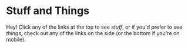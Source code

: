 Stuff and Things
================

Hey! Click any of the links at the top to see *stuff*, or if you'd prefer to see *things*, check out any of the links on the side (or the bottom if you're on mobile).
